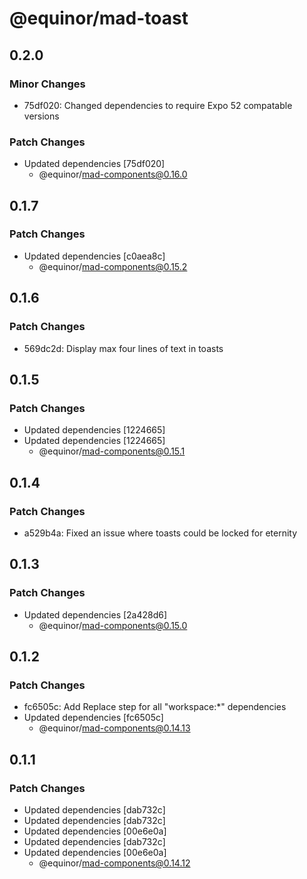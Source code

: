 # @equinor/mad-toast

## 0.2.0

### Minor Changes

-   75df020: Changed dependencies to require Expo 52 compatable versions

### Patch Changes

-   Updated dependencies [75df020]
    -   @equinor/mad-components@0.16.0

## 0.1.7

### Patch Changes

-   Updated dependencies [c0aea8c]
    -   @equinor/mad-components@0.15.2

## 0.1.6

### Patch Changes

-   569dc2d: Display max four lines of text in toasts

## 0.1.5

### Patch Changes

-   Updated dependencies [1224665]
-   Updated dependencies [1224665]
    -   @equinor/mad-components@0.15.1

## 0.1.4

### Patch Changes

-   a529b4a: Fixed an issue where toasts could be locked for eternity

## 0.1.3

### Patch Changes

-   Updated dependencies [2a428d6]
    -   @equinor/mad-components@0.15.0

## 0.1.2

### Patch Changes

-   fc6505c: Add Replace step for all "workspace:\*" dependencies
-   Updated dependencies [fc6505c]
    -   @equinor/mad-components@0.14.13

## 0.1.1

### Patch Changes

-   Updated dependencies [dab732c]
-   Updated dependencies [dab732c]
-   Updated dependencies [00e6e0a]
-   Updated dependencies [dab732c]
-   Updated dependencies [00e6e0a]
    -   @equinor/mad-components@0.14.12
